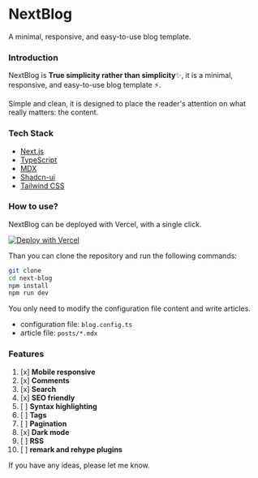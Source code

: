 # NextBlog

A minimal, responsive, and easy-to-use blog template.

### Introduction

NextBlog is **True simplicity rather than simplicity**✨, it is a minimal, responsive, and easy-to-use blog template ⚡.

Simple and clean, it is designed to place the reader's attention on what really matters: the content.

### Tech Stack
- [Next.js](https://nextjs.org/)
- [TypeScript](https://www.typescriptlang.org/)
- [MDX](https://mdxjs.com/)
- [Shadcn-ui](https://ui.shadcn.com/)
- [Tailwind CSS](https://tailwindcss.com/)

### How to use?

NextBlog can be deployed with Vercel, with a single click.

[![Deploy with Vercel](https://vercel.com/button)](https://vercel.com/new/git/external?repository-url=https://github.com/imyuanli/next-blog)

Than you can clone the repository and run the following commands:

```bash
git clone
cd next-blog
npm install
npm run dev
```

You only need to modify the configuration file content and write articles.

- configuration file: `blog.config.ts`
- article file: `posts/*.mdx`

### Features

1. [x] **Mobile responsive**
2. [x] **Comments**
3. [x] **Search**
4. [x] **SEO friendly**
5. [ ] **Syntax highlighting**
6. [ ] **Tags**
7. [ ] **Pagination**
8. [x] **Dark mode**
9. [ ] **RSS**
10. [ ] **remark and rehype plugins**

If you have any ideas, please let me know.

